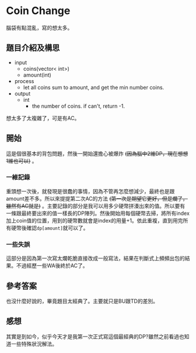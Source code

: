 # Coin Change
腦袋有點混亂，寫的想太多。
## 題目介紹及構思
- input
  - coins(vector< int>)
  - amount(int)
- process
  - let all coins sum to amount, and get the min number coins.
- output
  - int
    - the number of coins. if can't, return -1.

想太多了太複雜了，可是有AC。

## 開始
這是個很基本的背包問題，然後一開始還擔心被爆炸 ~~(因為腦中2維DP，現在想想1維也可以)~~ 。

### 一維記錄
重頭想一次後，就發現是很蠢的事情，因為不管再怎麼想減少，最終也是跟amount差不多。所以來提提第二次AC的方法 ~~(第一次是期望它更好，但是爛了，雖然有AC就是)~~ 。主要記錄的部分是我可以用多少硬幣拼湊出來的值。所以要有一條跟最終要出來的值一樣長的DP陣列。然後開始用每個硬幣去掃，將所有index加上coin值的位置，用到的硬幣數就會是index的用量+1。依此重複，直到用完所有硬幣後確認`dp[amount]`就可以了。

### 一些失誤
這部分是因為第一次寫太爛乾脆直接改成一般寫法，結果在判斷式上頻頻出包的結果。不過經歷一些WA後終於AC了。

## 參考答案
也沒什麼好說的，畢竟題目太經典了。主要就只是BU跟TD的差別。

## 感想
其實是到如今，似乎今天才是我第一次正式寫這個最經典的DP?雖然之前看過也知道一些特殊狀況解法。
